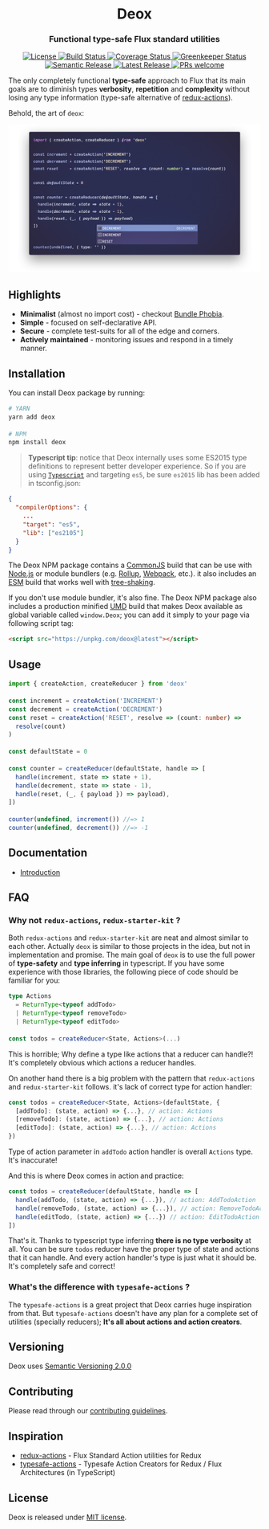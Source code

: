 <h1 align="center">Deox</h1>

<h3 align="center">Functional type-safe Flux standard utilities</h3>

<p align="center">
  <a href="LICENSE">
    <img alt="License" src="https://img.shields.io/npm/l/deox.svg?logo=License&style=flat-square">
  </a>
  <a href="https://circleci.com/gh/thebrodmann/deox">
    <img alt="Build Status" src="https://img.shields.io/circleci/project/github/thebrodmann/deox/master.svg?label=build&logo=circleci&style=flat-square">
  </a>
  <a href="https://codecov.io/gh/thebrodmann/deox">
    <img alt="Coverage Status" src="https://img.shields.io/codecov/c/gh/thebrodmann/deox.svg?style=flat-square">
  </a>
  <a href="https://greenkeeper.io/">
    <img alt="Greenkeeper Status" src="https://badges.greenkeeper.io/thebrodmann/deox.svg?style=flat-square">
  </a>
  <a href="https://github.com/semantic-release/semantic-release">
    <img alt="Semantic Release" src="https://img.shields.io/badge/%F0%9F%93%A6%F0%9F%9A%80-semantic--release-e10079.svg?style=flat-square">
  </a>
  <a href="https://www.npmjs.com/package/deox">
    <img alt="Latest Release" src="https://img.shields.io/npm/v/deox.svg?label=npm%40latest&style=flat-square">
  </a>
  <a href="CONTRIBUTING.md">
    <img alt="PRs welcome" src="https://img.shields.io/badge/PRs-welcome-green.svg?style=flat-square">
  </a>
</p>

The only completely functional **type-safe** approach to Flux that its main goals are to diminish types **verbosity**, **repetition** and **complexity** without losing any type information (type-safe alternative of [redux-actions](https://github.com/redux-utilities/redux-actions)).

Behold, the art of `deox`:

<p align="center">
  <img alt="Deox counter example" src="docs/media/counter-example.jpg">
</p>

## Highlights

- **Minimalist** (almost no import cost) - checkout [Bundle Phobia](https://bundlephobia.com/result?p=deox@latest).
- **Simple** - focused on self-declarative API.
- **Secure** - complete test-suits for all of the edge and corners.
- **Actively maintained** - monitoring issues and respond in a timely manner.

## Installation

You can install Deox package by running:

```bash
# YARN
yarn add deox

# NPM
npm install deox
```

> **Typescript tip**: notice that Deox internally uses some ES2015 type definitions to represent better developer experience.
> So if you are using [`Typescript`](https://github.com/Microsoft/TypeScript) and targeting `es5`, be sure `es2015` lib has been added in tsconfig.json:

```json
{
  "compilerOptions": {
    ...
    "target": "es5",
    "lib": ["es2105"]
  }
}
```

The Deox NPM package contains a [CommonJS](http://www.commonjs.org/specs/modules/1.0/) build that can be use with [Node.js](https://nodejs.org/en/) or module bundlers (e.g. [Rollup](https://github.com/rollup/rollup), [Webpack](https://github.com/webpack/webpack), etc.). it also includes an [ESM](https://developer.mozilla.org/en-US/docs/Web/JavaScript/Reference/Statements/import) build that works well with [tree-shaking](https://webpack.js.org/guides/tree-shaking/).

If you don't use module bundler, it's also fine. The Deox NPM package also includes a production minified [UMD](https://github.com/umdjs/umd) build that makes Deox available as global variable called `window.Deox`; you can add it simply to your page via following script tag:

```html
<script src="https://unpkg.com/deox@latest"></script>
```

## Usage

```ts
import { createAction, createReducer } from 'deox'

const increment = createAction('INCREMENT')
const decrement = createAction('DECREMENT')
const reset = createAction('RESET', resolve => (count: number) =>
  resolve(count)
)

const defaultState = 0

const counter = createReducer(defaultState, handle => [
  handle(increment, state => state + 1),
  handle(decrement, state => state - 1),
  handle(reset, (_, { payload }) => payload),
])

counter(undefined, increment()) //=> 1
counter(undefined, decrement()) //=> -1
```

## Documentation

- [Introduction](https://deox.js.org)

## FAQ

### Why not `redux-actions`, `redux-starter-kit` ?

Both `redux-actions` and `redux-starter-kit` are neat and almost similar to each other.
Actually `deox` is similar to those projects in the idea, but not in implementation and promise.
The main goal of `deox` is to use the full power of **type-safety** and **type inferring** in typescript.
If you have some experience with those libraries, the following piece of code should be familiar for you:

```ts
type Actions
  = ReturnType<typeof addTodo>
  | ReturnType<typeof removeTodo>
  | ReturnType<typeof editTodo>

const todos = createReducer<State, Actions>(...)
```

This is horrible; Why define a type like actions that a reducer can handle?! It's completely obvious which actions a reducer handles.

On another hand there is a big problem with the pattern that `redux-actions` and `redux-starter-kit` follows. it's lack of correct type for action handler:

```ts
const todos = createReducer<State, Actions>(defaultState, {
  [addTodo]: (state, action) => {...}, // action: Actions
  [removeTodo]: (state, action) => {...}, // action: Actions
  [editTodo]: (state, action) => {...}, // action: Actions
})
```

Type of action parameter in `addTodo` action handler is overall `Actions` type. It's inaccurate!

And this is where Deox comes in action and practice:

```ts
const todos = createReducer(defaultState, handle => [
  handle(addTodo, (state, action) => {...}), // action: AddTodoAction
  handle(removeTodo, (state, action) => {...}), // action: RemoveTodoAction
  handle(editTodo, (state, action) => {...}) // action: EditTodoAction
])
```

That's it. Thanks to typescript type inferring **there is no type verbosity** at all. You can be sure `todos` reducer have the proper type of state and actions that it can handle.
And every action handler's type is just what it should be. It's completely safe and correct!

### What's the difference with `typesafe-actions` ?

The `typesafe-actions` is a great project that Deox carries huge inspiration from that.
But `typesafe-actions` doesn't have any plan for a complete set of utilities (specially reducers); **It's all about actions and action creators**.

## Versioning

Deox uses [Semantic Versioning 2.0.0](https://semver.org/)

## Contributing

Please read through our [contributing guidelines](CONTRIBUTING.md).

## Inspiration

- [redux-actions](https://github.com/redux-utilities/redux-actions) - Flux Standard Action utilities for Redux
- [typesafe-actions](https://github.com/piotrwitek/typesafe-actions) - Typesafe Action Creators for Redux / Flux Architectures (in TypeScript)

## License

Deox is released under [MIT license](LICENSE).
